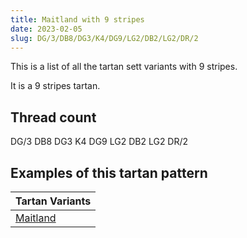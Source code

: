```yaml
---
title: Maitland with 9 stripes
date: 2023-02-05
slug: DG/3/DB8/DG3/K4/DG9/LG2/DB2/LG2/DR/2
---
```

This is a list of all the tartan sett variants with 9 stripes.

It is a 9 stripes tartan.


## Thread count
DG/3 DB8 DG3 K4 DG9 LG2 DB2 LG2 DR/2

## Examples of this tartan pattern

| Tartan Variants |
|---------------|
| [Maitland](/variants/dg/3/db8/dg3/k4/dg9/lg2/db2/lg2/dr/2-db000052-dg11450d-draa0000-k000000-lgaaaa00)||

